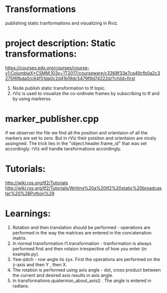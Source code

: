 # Transformations
publishing static tranformations and visualizing in Rviz.

# project description: Static transformations:
https://courses.edx.org/courses/course-v1:ColumbiaX+CSMM.103x+1T2017/courseware/c3368f33e7ca49cfb0a2c3275f6fbda0/c64f51da0c2d41b19dc5479f9d74222d/?child=first
1. Node publish static transformation to tf topic.
2. rViz is used to visualize the co-ordinate frames by subscribing to tf and by using markerss.

# marker_publisher.cpp
If we observer the file we find all the position and orientaion of all the markers are set to zero.
But in rViz their poisiton and orientaion are nicely assingned. The trick lies in the "object.header.frame_id" that 
was set accordingly. rViz will handle tansformations accordingly.

# Tutorials:
http://wiki.ros.org/tf2/Tutorials
http://wiki.ros.org/tf2/Tutorials/Writing%20a%20tf2%20static%20broadcaster%20%28Python%29

# Learnings:

1. Rotation and then translation should be performed - operations are performed in the way the matrices are entered in the concatenation matrix.
2. In normal transformation t1.transformation - tranformation is always performed first and then rotaion irrespective of how you enter (in example.py).
3. Yaw-pitch - row angle its zyx. First the operations are performed on the z-axis and then Y , then X.
4. The rotation is performed using axis angle - dot, cross product between the current and desired axis results in axis angle.
4. In transformations.quaternion_about_axis() . The angle is entered in radians.
